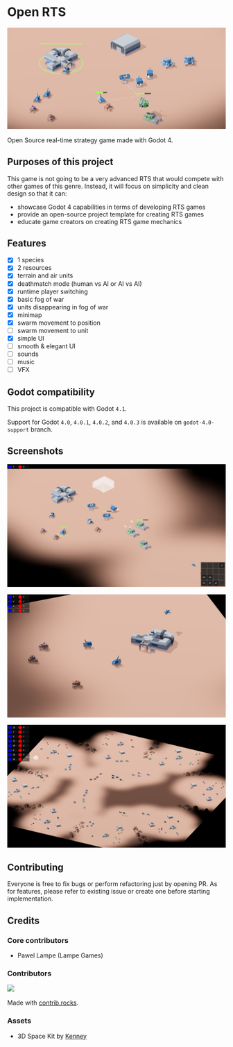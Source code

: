 # Open RTS

![Open RTS](./media/screenshots/screenshot_1400x650.png "Open RTS")

Open Source real-time strategy game made with Godot 4.

## Purposes of this project

This game is not going to be a very advanced RTS that would compete with other games of this genre. Instead, it will focus on simplicity and clean design so that it can:
 - showcase Godot 4 capabilities in terms of developing RTS games
 - provide an open-source project template for creating RTS games
 - educate game creators on creating RTS game mechanics

## Features

 - [x] 1 species
 - [x] 2 resources
 - [x] terrain and air units
 - [x] deathmatch mode (human vs AI or AI vs AI)
 - [x] runtime player switching
 - [x] basic fog of war
 - [x] units disappearing in fog of war
 - [x] minimap
 - [x] swarm movement to position
 - [ ] swarm movement to unit
 - [x] simple UI
 - [ ] smooth & elegant UI
 - [ ] sounds
 - [ ] music
 - [ ] VFX

## Godot compatibility

This project is compatible with Godot `4.1`.

Support for Godot `4.0`, `4.0.1`, `4.0.2`, and `4.0.3` is available on `godot-4.0-support` branch.

## Screenshots

![Screenshot 1](./media/screenshots/screenshot_2_1920x1080.png "Screenshot 1")

![Screenshot 2](./media/screenshots/screenshot_3_1920x1080.png "Screenshot 2")

![Screenshot 3](./media/screenshots/screenshot_4_1920x1080.png "Screenshot 3")

## Contributing

Everyone is free to fix bugs or perform refactoring just by opening PR. As for features, please refer to existing issue or create one before starting implementation.

## Credits

### Core contributors
 - Pawel Lampe (Lampe Games)
 
### Contributors

<a href="https://github.com/lampe-games/godot-open-rts/graphs/contributors">
  <img src="https://contrib.rocks/image?repo=lampe-games/godot-open-rts" />
</a>

Made with [contrib.rocks](https://contrib.rocks).

### Assets
 - 3D Space Kit by [Kenney](https://www.kenney.nl/assets/space-kit)
